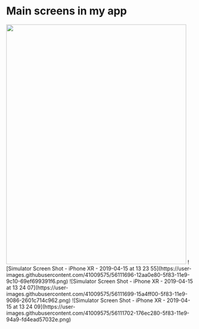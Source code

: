 # Main screens in my app
<img src ="https://user-images.githubusercontent.com/41009575/56111696-12aa0e80-5f83-11e9-9c10-69ef699391f6.png" width = "480" height = "640" >
![Simulator Screen Shot - iPhone XR - 2019-04-15 at 13 23 55](https://user-images.githubusercontent.com/41009575/56111696-12aa0e80-5f83-11e9-9c10-69ef699391f6.png)
![Simulator Screen Shot - iPhone XR - 2019-04-15 at 13 24 07](https://user-images.githubusercontent.com/41009575/56111699-15a4ff00-5f83-11e9-9086-2601c714c962.png)
![Simulator Screen Shot - iPhone XR - 2019-04-15 at 13 24 09](https://user-images.githubusercontent.com/41009575/56111702-176ec280-5f83-11e9-94a9-fd4ead57032e.png)
